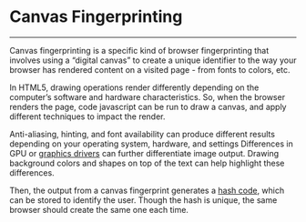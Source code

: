 # Canvas Fingerprinting

---

Canvas fingerprinting is a specific kind of browser fingerprinting that involves using a “digital canvas” to create a unique identifier to the way your browser has rendered content on a visited page - from fonts to colors, etc.

In HTML5, drawing operations render differently depending on the computer’s software and hardware characteristics. So, when the browser renders the page, code javascript can be run to draw a canvas, and apply different techniques to impact the render.

Anti-aliasing, hinting, and font availability can produce different results depending on your operating system, hardware, and settings Differences in GPU or [graphics drivers](https://eric-diehl.com/fingerprinting-canvas-of-browser/) can further differentiate image output. Drawing background colors and shapes on top of the text can help highlight these differences.

Then, the output from a canvas fingerprint generates a [hash code](https://github.com/artem0/canvas-fingerprinting), which can be stored to identify the user. Though the hash is unique, the same browser should create the same one each time.

